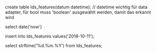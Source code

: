 create table lds_features(datum datetime); // datetime wichtig für data adapter, für bool muss 'boolean' ausgewählt werden, damit das erkannt wird

select date('now')

insert into lds_features values('2018-10-11');

select strftime('%d.%m.%Y') from lds_features;